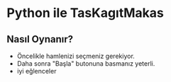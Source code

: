 # Python ile TasKagıtMakas

## Nasıl Oynanır?
- Öncelikle hamlenizi seçmeniz gerekiyor.
- Daha sonra "Başla" butonuna basmanız yeterli.
- iyi eğlenceler